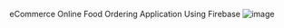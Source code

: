 eCommerce Online Food Ordering Application Using Firebase
![image](https://user-images.githubusercontent.com/90409311/156399807-566a1db9-c3cf-47cf-b491-4cbeb3541355.png)
